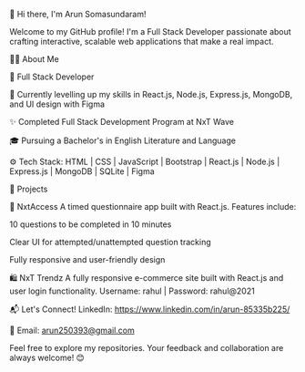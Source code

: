 👋 Hi there, I'm Arun Somasundaram!

Welcome to my GitHub profile! I'm a Full Stack Developer passionate about crafting interactive, scalable web applications that make a real impact.

👨‍💻 About Me

💼 Full Stack Developer

🌱 Currently levelling up my skills in React.js, Node.js, Express.js, MongoDB, and UI design with Figma

✨ Completed Full Stack Development Program at NxT Wave

🎓 Pursuing a Bachelor's in English Literature and Language

⚙️ Tech Stack:
HTML | CSS | JavaScript | Bootstrap | React.js | Node.js | Express.js | MongoDB | SQLite | Figma

💼 Projects

📝 NxtAccess
A timed questionnaire app built with React.js.
Features include:

10 questions to be completed in 10 minutes

Clear UI for attempted/unattempted question tracking

Fully responsive and user-friendly design

🛍️ NxT Trendz
A fully responsive e-commerce site built with React.js and user login functionality.
Username: rahul | Password: rahul@2021

📬 Let's Connect!
LinkedIn: https://www.linkedin.com/in/arun-85335b225/

📧 Email: arun250393@gmail.com

Feel free to explore my repositories. Your feedback and collaboration are always welcome! 😊
